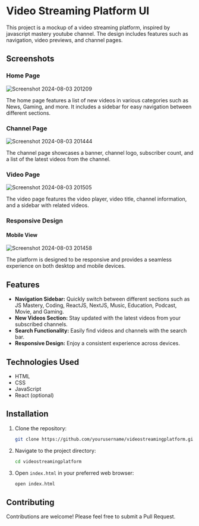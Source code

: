 # Video Streaming Platform UI

This project is a mockup of a video streaming platform, inspired by javascript mastery youtube channel. The design includes features such as navigation, video previews, and channel pages.



## Screenshots

### Home Page

![Screenshot 2024-08-03 201209](https://github.com/user-attachments/assets/5fdf992c-d01e-4228-aa0d-7464f369a024)

The home page features a list of new videos in various categories such as News, Gaming, and more. It includes a sidebar for easy navigation between different sections.

### Channel Page


![Screenshot 2024-08-03 201444](https://github.com/user-attachments/assets/63c1f035-3e91-47ed-bcc9-3db7d7bec47f)


The channel page showcases a banner, channel logo, subscriber count, and a list of the latest videos from the channel.

### Video Page

![Screenshot 2024-08-03 201505](https://github.com/user-attachments/assets/e1bdd822-547b-41a9-8b03-46d4611063d8)

The video page features the video player, video title, channel information, and a sidebar with related videos.

### Responsive Design

#### Mobile View

![Screenshot 2024-08-03 201458](https://github.com/user-attachments/assets/a157459f-d249-4dcc-ac2f-1920077552c4)


The platform is designed to be responsive and provides a seamless experience on both desktop and mobile devices.

## Features

- **Navigation Sidebar:** Quickly switch between different sections such as JS Mastery, Coding, ReactJS, NextJS, Music, Education, Podcast, Movie, and Gaming.
- **New Videos Section:** Stay updated with the latest videos from your subscribed channels.
- **Search Functionality:** Easily find videos and channels with the search bar.
- **Responsive Design:** Enjoy a consistent experience across devices.

## Technologies Used

- HTML
- CSS
- JavaScript
- React (optional)

## Installation

1. Clone the repository:
    ```bash
    git clone https://github.com/yourusername/videostreamingplatform.git
    ```
2. Navigate to the project directory:
    ```bash
    cd videostreamingplatform
    ```
3. Open `index.html` in your preferred web browser:
    ```bash
    open index.html
    ```

## Contributing

Contributions are welcome! Please feel free to submit a Pull Request.
